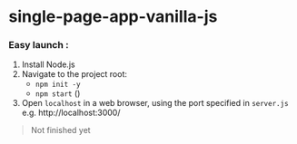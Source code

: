 # single-page-app-vanilla-js

### Easy launch :

1. Install Node.js
2. Navigate to the project root:
   - `npm init -y`
   - `npm start` ()
3. Open `localhost` in a web browser, using the port specified in `server.js` e.g. http://localhost:3000/

> Not finished yet
